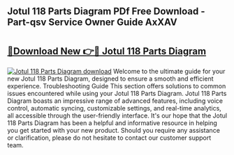 ## Jotul 118 Parts Diagram PDf Free Download - Part-qsv Service Owner Guide AxXAV

# <h2><a href="http://dfi589.blite.top/?on=Jotul+118+Parts+Diagram">🔗Download New 👉🔴 Jotul 118 Parts Diagram</a></h2>

[![Jotul 118 Parts Diagram download](https://i.imgur.com/lujVjoI.png)](http://dfi589.blite.top/?on=Jotul+118+Parts+Diagram)
Welcome to the ultimate guide for your new Jotul 118 Parts Diagram, designed to ensure a smooth and efficient experience. Troubleshooting Guide This section offers solutions to common issues encountered while using your Jotul 118 Parts Diagram. Jotul 118 Parts Diagram boasts an impressive range of advanced features, including voice control, automatic syncing, customizable settings, and real-time analytics, all accessible through the user-friendly interface. It's our hope that the Jotul 118 Parts Diagram has been a helpful and informative resource in helping you get started with your new product. Should you require any assistance or clarification, please do not hesitate to contact our customer support team.
